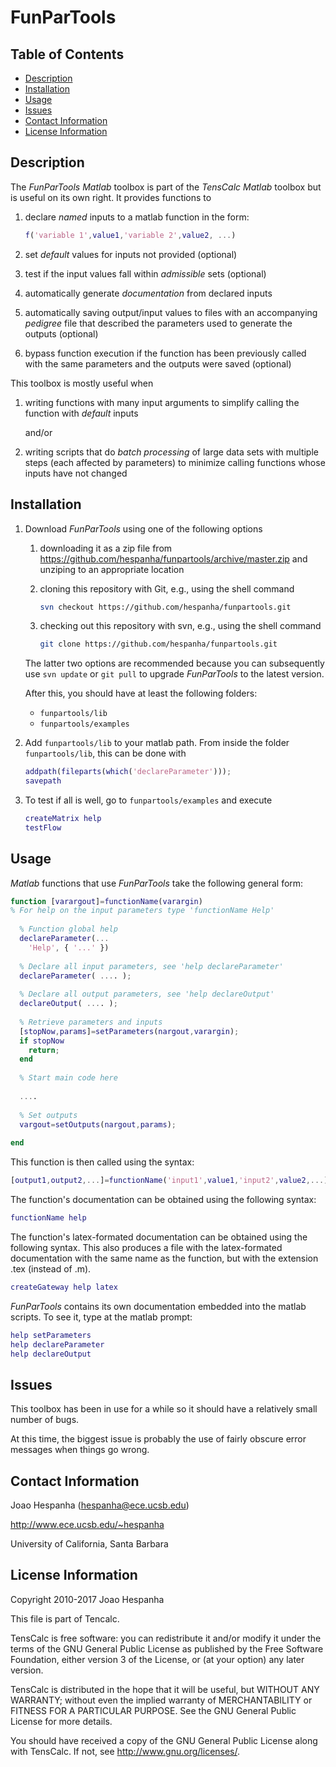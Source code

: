 # FunParTools

## Table of Contents

* [Description](#description)
* [Installation](#installation)
* [Usage](#usage)
* [Issues](#issues)
* [Contact Information](#contact-information)
* [License Information](#license-information)

## Description

The *FunParTools* *Matlab* toolbox is part of the *TensCalc* *Matlab*
toolbox but is useful on its own right. It provides functions to

1. declare *named* inputs to a matlab function in the form:

	```matlab
	f('variable 1',value1,'variable 2',value2, ...)
	```

2. set *default* values for inputs not provided (optional)

3. test if the input values fall within *admissible* sets (optional)

4. automatically generate *documentation* from declared inputs

5. automatically saving output/input values to files with an
   accompanying *pedigree* file that described the parameters used to
   generate the outputs (optional)

6. bypass function execution if the function has been previously
   called with the same parameters and the outputs were saved
   (optional)

This toolbox is mostly useful when 

1. writing functions with many input arguments to simplify calling the
   function with *default* inputs
   
	and/or

2. writing scripts that do *batch processing* of large data sets with
   multiple steps (each affected by parameters) to minimize calling
   functions whose inputs have not changed

## Installation

1. Download *FunParTools* using one of the following options

	1. downloading it as a zip file from
		https://github.com/hespanha/funpartools/archive/master.zip
 	   and unziping to an appropriate location

	2. cloning this repository with Git, e.g., using the shell command
	   ```sh
	   svn checkout https://github.com/hespanha/funpartools.git
	   ```
	  
	3. checking out this repository with svn, e.g., using the shell command
	   ```sh
       git clone https://github.com/hespanha/funpartools.git
       ```

	The latter two options are recommended because you can
    subsequently use `svn update` or `git pull` to upgrade
    *FunParTools* to the latest version.

	After this, you should have at least the following folders:

	* `funpartools/lib`
    * `funpartools/examples`

2. Add `funpartools/lib` to your matlab path. 
   From inside the folder `funpartools/lib`, this can be done with

	```matlab
	addpath(fileparts(which('declareParameter')));
	savepath
	```

3. To test if all is well, go to `funpartools/examples` and execute

	```matlab
	createMatrix help
	testFlow
	```

## Usage

*Matlab* functions that use *FunParTools* take the following general form:

```matlab
function [varargout]=functionName(varargin)
% For help on the input parameters type 'functionName Help'
    
  % Function global help
  declareParameter(...
    'Help', { '...' })
    
  % Declare all input parameters, see 'help declareParameter'
  declareParameter( .... );
    
  % Declare all output parameters, see 'help declareOutput'
  declareOutput( .... );
    
  % Retrieve parameters and inputs
  [stopNow,params]=setParameters(nargout,varargin);
  if stopNow
    return;
  end
    
  % Start main code here
    
  ....
    
  % Set outputs
  vargout=setOutputs(nargout,params);
    
end
```

This function is then called using the syntax:

``` matlab
[output1,output2,...]=functionName('input1',value1,'input2',value2,...);
```

The function's documentation can be obtained using the following syntax:

``` matlab
functionName help
```

The function's latex-formated documentation can be obtained using the
following syntax. This also produces a file with the latex-formated
documentation with the same name as the function, but with the
extension .tex (instead of .m).

``` matlab
createGateway help latex
```

*FunParTools* contains its own documentation embedded into the matlab
scripts. To see it, type at the matlab prompt:

``` matlab
help setParameters
help declareParameter
help declareOutput
```

## Issues

This toolbox has been in use for a while so it should have a
relatively small number of bugs.

At this time, the biggest issue is probably the use of fairly obscure
error messages when things go wrong.

## Contact Information

Joao Hespanha (hespanha@ece.ucsb.edu)

http://www.ece.ucsb.edu/~hespanha

University of California, Santa Barbara
	
## License Information

Copyright 2010-2017 Joao Hespanha

This file is part of Tencalc.

TensCalc is free software: you can redistribute it and/or modify it
under the terms of the GNU General Public License as published by the
Free Software Foundation, either version 3 of the License, or (at your
option) any later version.

TensCalc is distributed in the hope that it will be useful, but
WITHOUT ANY WARRANTY; without even the implied warranty of
MERCHANTABILITY or FITNESS FOR A PARTICULAR PURPOSE.  See the GNU
General Public License for more details.

You should have received a copy of the GNU General Public License
along with TensCalc.  If not, see <http://www.gnu.org/licenses/>.

